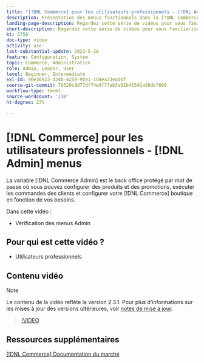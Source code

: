```yaml
---
title: "[!DNL Commerce] pour les utilisateurs professionnels - [!DNL Admin] menus"
description: Présentation des menus fonctionnels dans la [!DNL Commerce] v2.3 [!DNL Admin].
landing-page-description: Regardez cette série de vidéos pour vous familiariser avec les principes de base d’Adobe Commerce et le travail dans l’interface Administration.
short-description: Regardez cette série de vidéos pour vous familiariser avec les principes de base d’Adobe Commerce et le travail dans l’interface Administration.
kt: 5758
doc-type: video
activity: use
last-substantial-update: 2023-5-28
feature: Configuration, System
topic: Commerce, Administration
role: Admin, Leader, User
level: Beginner, Intermediate
exl-id: 96e36923-d24b-4259-9b91-cd4ea73ead6f
source-git-commit: 79529c8d77df74e6f77ab3a01b45541a38dbf680
workflow-type: tm+mt
source-wordcount: '130'
ht-degree: 27%

---
```


# [!DNL Commerce] pour les utilisateurs professionnels - [!DNL Admin] menus

La variable [!DNL Commerce Admin] est le back office protégé par mot de passe où vous pouvez configurer des produits et des promotions, exécuter les commandes des clients et configurer votre [!DNL Commerce] boutique en fonction de vos besoins.

Dans cette vidéo :

- Vérification des menus Admin

## Pour qui est cette vidéo ?

- Utilisateurs professionnels

## Contenu vidéo

>[!NOTE]
>
>Le contenu de la vidéo reflète la version 2.3.1. Pour plus d’informations sur les mises à jour des versions ultérieures, voir [notes de mise à jour](https://experienceleague.adobe.com/docs/commerce-operations/release/notes/overview.html).

>[!VIDEO](https://video.tv.adobe.com/v/35942?quality=12&learn=on)

## Ressources supplémentaires

[[!DNL Commerce] Documentation du marché](https://experienceleague.adobe.com/docs/commerce-admin/user-guides/home.html)
